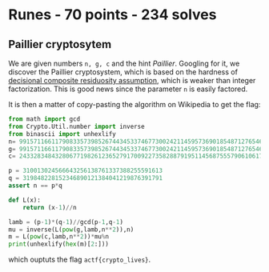 # Runes - 70 points - 234 solves
## Paillier cryptosytem

We are given numbers `n, g, c` and the hint *Paillier*. Googling for it, we discover the Paillier cryptosystem, which is based on the hardness of [decisional composite residuosity assumption](https://en.wikipedia.org/wiki/Decisional_composite_residuosity_assumption), which is weaker than integer factorization. This is good news since the parameter `n` is easily factored.

It is then a matter of copy-pasting the algorithm on Wikipedia to get the flag:
```python
from math import gcd
from Crypto.Util.number import inverse
from binascii import unhexlify
n= 99157116611790833573985267443453374677300242114595736901854871276546481648883
g= 99157116611790833573985267443453374677300242114595736901854871276546481648884
c= 2433283484328067719826123652791700922735828879195114568755579061061723786565164234075183183699826399799223318790711772573290060335232568738641793425546869

p = 310013024566643256138761337388255591613
q = 319848228152346890121384041219876391791
assert n == p*q

def L(x):
    return (x-1)//n

lamb = (p-1)*(q-1)//gcd(p-1,q-1)
mu = inverse(L(pow(g,lamb,n**2)),n)
m = L(pow(c,lamb,n**2))*mu%n
print(unhexlify(hex(m)[2:]))
```
which ouptuts the flag `actf{crypto_lives}`.
